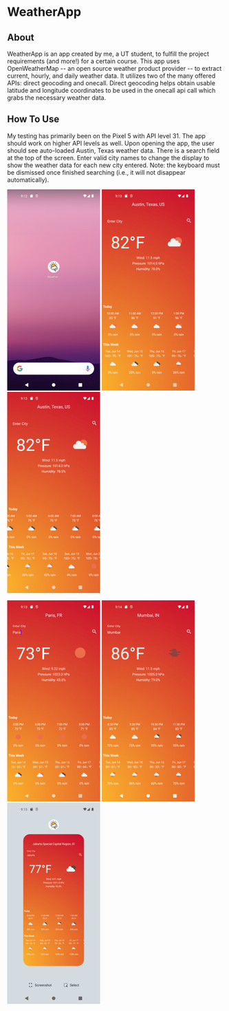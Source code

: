 # WeatherApp
## About
WeatherApp is an app created by me, a UT student, to fulfill the project requirements (and more!) for a certain course. This app uses OpenWeatherMap -- an open source weather product provider -- to extract current, hourly, and daily weather data. It utilizes two of the many offered APIs: direct geocoding and onecall. Direct geocoding helps obtain usable latitude and longitude coordinates to be used in the onecall api call which grabs the necessary weather data.

## How To Use
My testing has primarily been on the Pixel 5 with API level 31. The app should work on higher API levels as well. 
Upon opening the app, the user should see auto-loaded Austin, Texas weather data. There is a search field at the top of the screen. Enter valid city names to change the display to show the weather data for each new city entered. Note: the keyboard must be dismissed once finished searching (i.e., it will not disappear automatically).


<img src="./screenshots/appIcon.png" width=216 height=468> <img src="./screenshots/austinWeather.png" width=216 height=468> <img src="./screenshots/austinWeatherScroll.png" width=216 height=468> 

<img src="./screenshots/parisWeather.png" width=216 height=468> <img src="./screenshots/mumbaiWeather.png" width=216 height=468> <img src="./screenshots/jakartaManagerView.png" width=216 height=468> 
